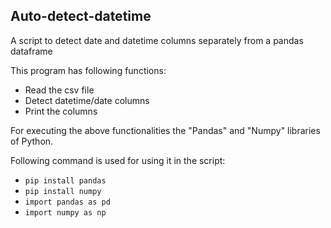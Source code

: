 ## Auto-detect-datetime

A script to detect date and datetime columns separately from a pandas dataframe

This program has following functions:

* Read the csv file
* Detect datetime/date columns
* Print the columns


For executing the above functionalities the "Pandas" and "Numpy" libraries of Python.

Following command is used for using it in the script:

* `pip install pandas`
* `pip install numpy`
* `import pandas as pd`
* `import numpy as np`
